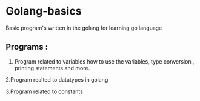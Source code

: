 # Golang-basics

Basic program's written in the golang  for learning go language

## Programs :

1. Program related to variables how to use the variables, type conversion , printing statements and more.

2.Program realted to datatypes in golang

3.Program related to constants
